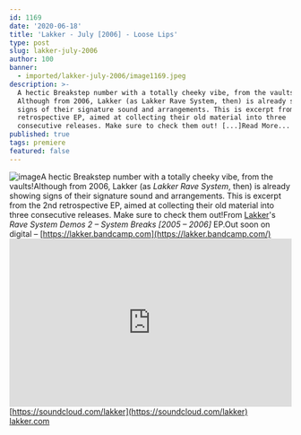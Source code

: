 ```yaml
---
id: 1169
date: '2020-06-18'
title: 'Lakker - July [2006] - Loose Lips'
type: post
slug: lakker-july-2006
author: 100
banner:
  - imported/lakker-july-2006/image1169.jpeg
description: >-
  A hectic Breakstep number with a totally cheeky vibe, from the vaults!
  Although from 2006, Lakker (as Lakker Rave System, then) is already showing
  signs of their signature sound and arrangements. This is excerpt from the 2nd
  retrospective EP, aimed at collecting their old material into three
  consecutive releases. Make sure to check them out! [...]Read More...
published: true
tags: premiere
featured: false
---
```

![image](../imported/lakker-july-2006/image1169.jpeg)A hectic Breakstep number with a totally cheeky vibe, from the vaults!Although from 2006, Lakker (as _Lakker Rave System_, then) is already showing signs of their signature sound and arrangements. This is excerpt from the 2nd retrospective EP, aimed at collecting their old material into three consecutive releases. Make sure to check them out!From [Lakker](https://lakker.wordpress.com/)'s _Rave System Demos 2 – System Breaks \[2005 – 2006\]_ EP.Out soon on digital – [](https://lakker.bandcamp.com/)[https://lakker.bandcamp.com](https://lakker.bandcamp.com/)<iframe width='100%' height='300' scrolling='no' frameborder='no' allow='autoplay' src='https://w.soundcloud.com/player/?url=https%3A//api.soundcloud.com/tracks/842615659&color=%23ff5500&auto_play=false&hide_related=true&show_comments=true&show_user=true&show_reposts=false&show_teaser=false'></iframe>  
[](https://soundcloud.com/lakker)[https://soundcloud.com/lakker](https://soundcloud.com/lakker)  
[lakker.com](http://www.lakker.com/)